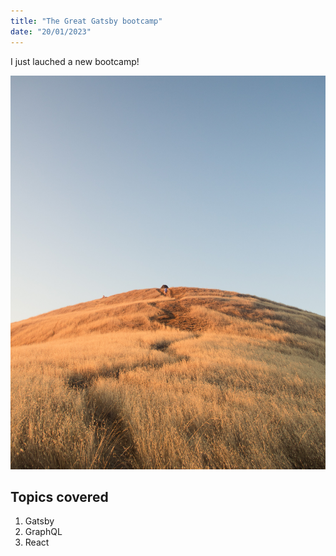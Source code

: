 ```yaml
---
title: "The Great Gatsby bootcamp"
date: "20/01/2023"
---
```


I just lauched a new bootcamp!

![Grass](./grass.jpg)
## Topics covered

1. Gatsby
2. GraphQL
3. React